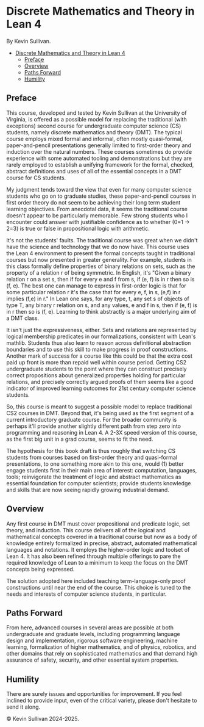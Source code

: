 # Discrete Mathematics and Theory in Lean 4

By Kevin Sullivan.

- [Discrete Mathematics and Theory in Lean 4](#discrete-mathematics-and-theory-in-lean-4)
  - [Preface](#preface)
  - [Overview](#overview)
  - [Paths Forward](#paths-forward)
  - [Humility](#humility)

## Preface

This course, developed and tested by Kevin Sullivan at the University of Virginia, is
offered as a possible model for replacing the traditional (with exceptions) second course
for undergraduate computer science (CS) students, namely discrete mathematics and theory
(DMT). The typical course employs mixed formal and informal, often mostly quasi-formal,
paper-and-pencil presentations generally limited to first-order theory and induction over
the natural numbers. These courses sometimes do provide experience with some automated
tooling and demonstrations but they are rarely employed to establish a unifying framework
for the formal, checked, abstract definitions and uses of all of the essential concepts
in a DMT course for CS students.

My judgment tends toward the view that even for many computer science students who go on
to graduate studies, these paper-and-pencil courses in first order theory do not seem to
be achieving their long term student learning objectives. From anecdotal data, it seems the
traditional course doesn't appear to be particularly memorable. Few strong students who
I encounter could answer with justifiable confidence as to whether (0=1 -> 2=3) is true
or false in propositional logic with arithmetic.

It's not the students' faults. The traditional course was great when we didn't have the
science and technology that we do now have. This course uses the Lean 4 environment to present
the formal concepts taught in traditional courses but now presented in greater generality.
For example, students in this class formally define properties of binary relations on sets,
such as the property of a relation r of being symmetric. In English, it's "Given a binary
relation r on a set s, then if for every e and f from s, if (e, f) is in r then so is (f, e).
The best one can manage to express in first-order logic is that for some particular relation 
r it's the case that for every e, f, in s, (e,f) in r implies (f,e) in r." In Lean one says,
for any type, t, any set s of objects of type T, any binary r relation on s, and any values,
e and f in s, then if (e, f) is in r then so is (f, e). Learning to think abstractly is a
major underlying aim of a DMT class.

It isn't just the expressiveness, either. Sets and relations are represented by logical
membership predicates in our formalizations, consistent with Lean's mathlib. Students
thus also learn to reason across definitional abstraction boundaries and to use this skill
to make progress in proof constructions. Another mark of success for a course like this
could be that the extra cost paid up front is more than repaid well within course period.
Getting CS2 undergraduate students to the point where they can construct precisely correct
propositions about generalized properties holding for particular relations, and precisely
correctly argued proofs of them seems like a good indicator of improved learning outcomes
for 21st century computer science students.

So, this course is meant to suggest a possible model to replace traditional CS2 courses in
DMT.  Beyond that, it's being used as the first segment of a current introductory graduate
course. For the broader community is perhaps it'll provide another slightly different path
from step zero into programming and reasoning in Lean 4. A 2-3X speed version of this course,
as the first big unit in a grad course, seems to fit the need.  

The hypothesis for this book draft is thus roughly that switching CS students from courses
based on first-order theory and quasi-formal presentations, to one something more akin to
this one, would (1) better engage students first in their main area of interest: computation,
languages, tools; reinvigorate the treatment of logic and abstract mathematics as essential
foundation for computer scientists; provide students knowledge and skills that are now seeing
rapidly growing industrial demand.

## Overview

Any first course in DMT must cover propositional and predicate logic, set theory, and induction.
This course delivers all of the logical and mathematical concepts covered in a traditional course
but now as a body of knowledge entirely formalized in precise, abstract, automated mathematical
languages and notations. It employs the higher-order logic and toolset of Lean 4. It has also been
refined through multiple offerings to pare the required knowledge of Lean to a minimum to keep the
focus on the DMT concepts being expressed.

The solution adopted here included teaching term-language-only proof constructions until near the
end of the course. This choice is tuned to the needs and interests of computer science students, in
particular.

## Paths Forward

From here, advanced courses in several areas are possible at both undergraduate and graduate levels,
including programming language design and implementation, rigorous software engineering, machine
learning, formalization of higher mathematics, and of physics, robotics, and other domains that
rely on sophisticated mathematics and that demand high assurance of safety, security, and other
essential system properties.

## Humility

There are surely issues and opportunities for improvement. If you feel inclined to provide input,
even of the critical variety, please don't hesitate to send it along.

&copy; Kevin Sullivan 2024-2025.
